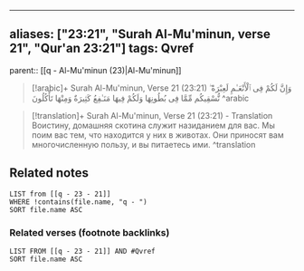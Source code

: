 
---
aliases: ["23:21", "Surah Al-Mu'minun, verse 21", "Qur'an 23:21"]
tags: Qvref
---

parent:: [[q - Al-Mu'minun (23)|Al-Mu'minun]]

> [!arabic]+ Surah Al-Mu'minun, Verse 21 (23:21)
> <span class="quran-arabic">وَإِنَّ لَكُمْ فِى ٱلْأَنْعَـٰمِ لَعِبْرَةً ۖ نُّسْقِيكُم مِّمَّا فِى بُطُونِهَا وَلَكُمْ فِيهَا مَنَـٰفِعُ كَثِيرَةٌ وَمِنْهَا تَأْكُلُونَ</span>
^arabic

> [!translation]+ Surah Al-Mu'minun, Verse 21 (23:21) - Translation
> Воистину, домашняя скотина служит назиданием для вас. Мы поим вас тем, что находится у них в животах. Они приносят вам многочисленную пользу, и вы питаетесь ими.
^translation



## Related notes
```dataview
LIST from [[q - 23 - 21]]
WHERE !contains(file.name, "q - ")
SORT file.name ASC
```

### Related verses (footnote backlinks)
```dataview
LIST FROM [[q - 23 - 21]] AND #Qvref
SORT file.name ASC
```

